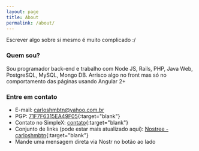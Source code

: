 ```yaml
---
layout: page
title: About
permalink: /about/
---
```


Escrever algo sobre si mesmo é muito complicado :/

### Quem sou?

Sou programador back-end e trabalho com Node JS, Rails, PHP, Java Web, PostgreSQL, MySQL, Mongo DB. Arrisco algo no front mas só no comportamento das páginas usando Angular 2+

### Entre em contato

* E-mail: [carloshmbtn@yahoo.com.br](mailto:carloshmbtn@yahoo.com.br)
* PGP: [71F7F6315EA49F05](https://keybase.io/carloshmbtn/pgp_keys.asc){:target="blank"}
* Contato no SimpleX: [contato](https://simplex.chat/contact#/?v=1-4&smp=smp%3A%2F%2FUkMFNAXLXeAAe0beCa4w6X_zp18PwxSaSjY17BKUGXQ%3D%40smp12.simplex.im%2Fl01pGtGtrET805FWlXqpksU05FPC-nWS%23%2F%3Fv%3D1-2%26dh%3DMCowBQYDK2VuAyEA_wcE01QAMg7k5ordozSiCIy1fwwMuEBlL5FQo48JT34%253D%26srv%3Die42b5weq7zdkghocs3mgxdjeuycheeqqmksntj57rmejagmg4eor5yd.onion){:target="blank"}
* Conjunto de links (pode estar mais atualizado aqui): [Nostree - carloshmbtn](https://nostree.me/_@carloshmbtn.github.io){:target="blank"}
* Mande uma mensagem direta via Nostr no botão ao lado 

<script
src="https://nostri.chat/public/bundle.js"
data-chat-type="DM"
data-website-owner-pubkey="ce4446d03e99590cc48ca58ecbbf476f161927cd28b96d7459466f420581579e"
data-relays="wss://relay.f7z.io,wss://nos.lol,wss://relay.nostr.band"
></script>
<link rel="stylesheet" href="https://nostri.chat/public/bundle.css">